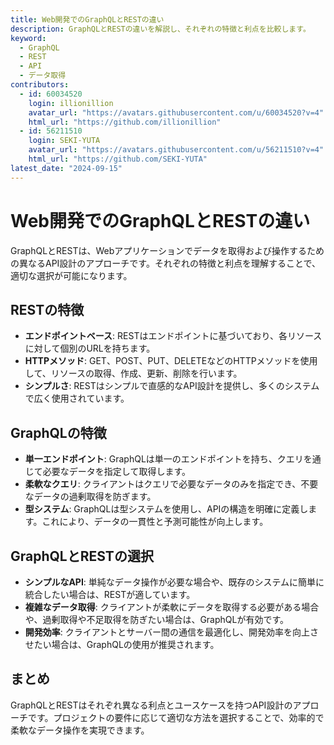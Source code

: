 ```yaml
---
title: Web開発でのGraphQLとRESTの違い
description: GraphQLとRESTの違いを解説し、それぞれの特徴と利点を比較します。
keyword:
  - GraphQL
  - REST
  - API
  - データ取得
contributors:
  - id: 60034520
    login: illionillion
    avatar_url: "https://avatars.githubusercontent.com/u/60034520?v=4"
    html_url: "https://github.com/illionillion"
  - id: 56211510
    login: SEKI-YUTA
    avatar_url: "https://avatars.githubusercontent.com/u/56211510?v=4"
    html_url: "https://github.com/SEKI-YUTA"
latest_date: "2024-09-15"
---
```


# Web開発でのGraphQLとRESTの違い

GraphQLとRESTは、Webアプリケーションでデータを取得および操作するための異なるAPI設計のアプローチです。それぞれの特徴と利点を理解することで、適切な選択が可能になります。

## RESTの特徴

- **エンドポイントベース**: RESTはエンドポイントに基づいており、各リソースに対して個別のURLを持ちます。
- **HTTPメソッド**: GET、POST、PUT、DELETEなどのHTTPメソッドを使用して、リソースの取得、作成、更新、削除を行います。
- **シンプルさ**: RESTはシンプルで直感的なAPI設計を提供し、多くのシステムで広く使用されています。

## GraphQLの特徴

- **単一エンドポイント**: GraphQLは単一のエンドポイントを持ち、クエリを通じて必要なデータを指定して取得します。
- **柔軟なクエリ**: クライアントはクエリで必要なデータのみを指定でき、不要なデータの過剰取得を防ぎます。
- **型システム**: GraphQLは型システムを使用し、APIの構造を明確に定義します。これにより、データの一貫性と予測可能性が向上します。

## GraphQLとRESTの選択

- **シンプルなAPI**: 単純なデータ操作が必要な場合や、既存のシステムに簡単に統合したい場合は、RESTが適しています。
- **複雑なデータ取得**: クライアントが柔軟にデータを取得する必要がある場合や、過剰取得や不足取得を防ぎたい場合は、GraphQLが有効です。
- **開発効率**: クライアントとサーバー間の通信を最適化し、開発効率を向上させたい場合は、GraphQLの使用が推奨されます。

## まとめ

GraphQLとRESTはそれぞれ異なる利点とユースケースを持つAPI設計のアプローチです。プロジェクトの要件に応じて適切な方法を選択することで、効率的で柔軟なデータ操作を実現できます。
